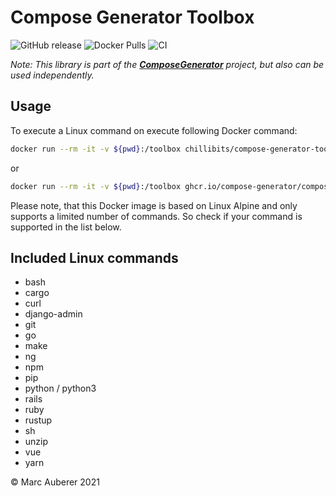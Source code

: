 # Compose Generator Toolbox
![GitHub release](https://img.shields.io/github/v/release/compose-generator/toolbox)
![Docker Pulls](https://img.shields.io/docker/pulls/chillibits/compose-generator-toolbox)
![CI](https://github.com/compose-generator/toolbox/workflows/Docker%20CI/badge.svg)

*Note: This library is part of the **[ComposeGenerator](https://github.com/compose-generator/compose-generator)** project, but also can be used independently.*

## Usage
To execute a Linux command on execute following Docker command:

```sh
docker run --rm -it -v ${pwd}:/toolbox chillibits/compose-generator-toolbox /bin/bash <command>
```

or

```sh
docker run --rm -it -v ${pwd}:/toolbox ghcr.io/compose-generator/compose-generator-toolbox /bin/bash <command>
```

Please note, that this Docker image is based on Linux Alpine and only supports a limited number of commands. So check if your command is supported in the list below.

## Included Linux commands
- bash
- cargo
- curl
- django-admin
- git
- go
- make
- ng
- npm
- pip
- python / python3
- rails
- ruby
- rustup
- sh
- unzip
- vue
- yarn

© Marc Auberer 2021